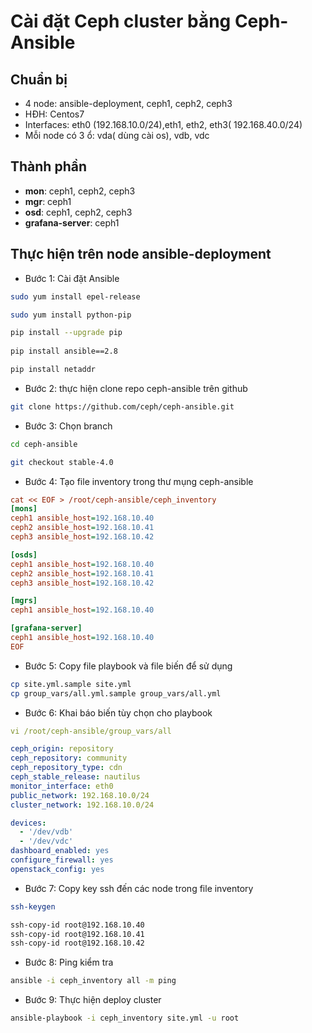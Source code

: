 # Cài đặt Ceph cluster bằng Ceph-Ansible

## Chuẩn bị
- 4 node: ansible-deployment, ceph1, ceph2, ceph3
- HĐH: Centos7
- Interfaces: eth0 (192.168.10.0/24),eth1, eth2, eth3( 192.168.40.0/24)
- Mỗi node có 3 ổ: vda( dùng cài os), vdb, vdc

## Thành phần

- **mon**: ceph1, ceph2, ceph3
- **mgr**: ceph1
- **osd**: ceph1, ceph2, ceph3
- **grafana-server**: ceph1

## Thực hiện trên node ansible-deployment

- Bước 1: Cài đặt Ansible
```sh
sudo yum install epel-release

sudo yum install python-pip

pip install --upgrade pip
 
pip install ansible==2.8

pip install netaddr
``` 

- Bước 2: thực hiện clone repo ceph-ansible trên github
```sh
git clone https://github.com/ceph/ceph-ansible.git
```
- Bước 3: Chọn branch 
```sh
cd ceph-ansible

git checkout stable-4.0
```

- Bước 4: Tạo file inventory trong thư mụng ceph-ansible
```ini
cat << EOF > /root/ceph-ansible/ceph_inventory
[mons]
ceph1 ansible_host=192.168.10.40
ceph2 ansible_host=192.168.10.41
ceph3 ansible_host=192.168.10.42

[osds]
ceph1 ansible_host=192.168.10.40
ceph2 ansible_host=192.168.10.41
ceph3 ansible_host=192.168.10.42

[mgrs]
ceph1 ansible_host=192.168.10.40

[grafana-server]
ceph1 ansible_host=192.168.10.40
EOF
```
- Bước 5: Copy file playbook và file biến để sử dụng
```sh
cp site.yml.sample site.yml
cp group_vars/all.yml.sample group_vars/all.yml
```

- Bước 6: Khai báo biến tùy chọn cho playbook
```yml
vi /root/ceph-ansible/group_vars/all

ceph_origin: repository
ceph_repository: community
ceph_repository_type: cdn
ceph_stable_release: nautilus
monitor_interface: eth0
public_network: 192.168.10.0/24
cluster_network: 192.168.10.0/24

devices:
  - '/dev/vdb'
  - '/dev/vdc'
dashboard_enabled: yes
configure_firewall: yes
openstack_config: yes
```

- Bước 7: Copy key ssh đến các node trong file inventory
```sh
ssh-keygen

ssh-copy-id root@192.168.10.40
ssh-copy-id root@192.168.10.41
ssh-copy-id root@192.168.10.42
```

- Bước 8: Ping kiểm tra
```sh
ansible -i ceph_inventory all -m ping
```

- Bước 9: Thực hiện deploy cluster
```sh
ansible-playbook -i ceph_inventory site.yml -u root
```
